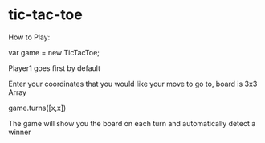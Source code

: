 # tic-tac-toe


How to Play:

var game = new TicTacToe;

Player1 goes first by default

Enter your coordinates that you would like your move to go to, board is 3x3 Array

game.turns([x,x])

The game will show you the board on each turn and automatically detect a winner
